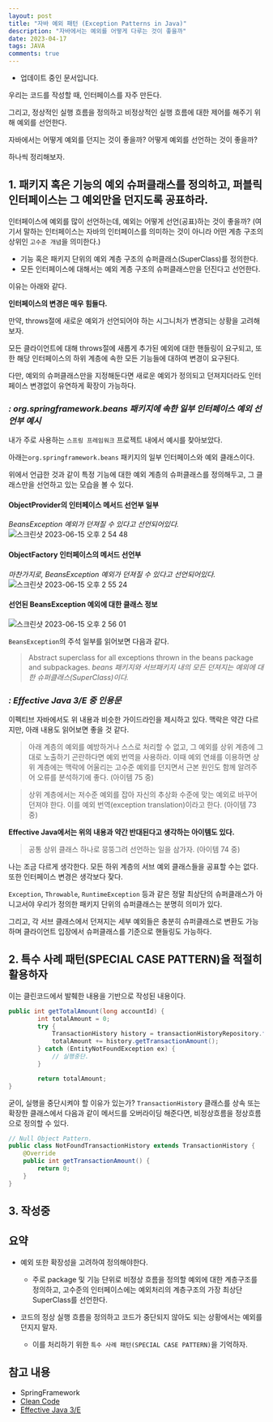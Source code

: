 ```yaml
---
layout: post
title: "자바 예외 패턴 (Exception Patterns in Java)"
description: "자바에서는 예외를 어떻게 다루는 것이 좋을까"
date: 2023-04-17
tags: JAVA
comments: true
---
```


- 업데이트 중인 문서입니다.

우리는 코드를 작성할 때, 인터페이스를 자주 만든다.

그리고, 정상적인 실행 흐름을 정의하고 비정상적인 실행 흐름에 대한 제어를 해주기 위해 예외를 선언한다.

자바에서는 어떻게 예외를 던지는 것이 좋을까? 어떻게 예외를 선언하는 것이 좋을까?

하나씩 정리해보자.

## 1. 패키지 혹은 기능의 예외 슈퍼클래스를 정의하고, 퍼블릭 인터페이스는 그 예외만을 던지도록 공표하라.

인터페이스에 예외를 많이 선언하는데, 예외는 어떻게 선언(공표)하는 것이 좋을까? (여기서 말하는 인터페이스는 자바의 인터페이스를 의미하는 것이 아니라 어떤 계층 구조의 상위인 `고수준 개념`을 의미한다.)

- 기능 혹은 패키지 단위의 예외 계층 구조의 슈퍼클래스(SuperClass)를 정의한다.
- 모든 인터페이스에 대해서는 예외 계층 구조의 슈퍼클래스만을 던진다고 선언한다.

이유는 아래와 같다.

**인터페이스의 변경은 매우 힘들다.**
 
 만약, throws절에 새로운 예외가 선언되어야 하는 시그니처가 변경되는 상황을 고려해보자.
 
 모든 클라이언트에 대해 throws절에 새롭게 추가된 예외에 대한 핸들링이 요구되고, 또한 해당 인터페이스의 하위 계층에 속한 모든 기능들에 대하여 변경이 요구된다.
 
 다만, 예외의 슈퍼클래스만을 지정해둔다면 새로운 예외가 정의되고 던져지더라도 인터페이스 변경없이 유연하게 확장이 가능하다.
 


### *: org.springframework.beans 패키지에 속한 일부 인터페이스 예외 선언부 예시*

내가 주로 사용하는 `스프링 프레임워크` 프로젝트 내에서 예시를 찾아보았다.

아래는`org.springframework.beans` 패키지의 일부 인터페이스와 예외 클래스이다.

위에서 언급한 것과 같이 특정 기능에 대한 예외 계층의 슈퍼클래스를 정의해두고, 그 클래스만을 선언하고 있는 모습을 볼 수 있다.

#### ObjectProvider의 인터페이스 메서드 선언부 일부
*BeansException 예외가 던져질 수 있다고 선언되어있다.*
![스크린샷 2023-06-15 오후 2 54 48](https://github.com/parkhuiwo0/parkhuiwo0.github.io/assets/48363085/ff76c8b4-0ab0-4501-9567-79291f18c530)


#### ObjectFactory 인터페이스의 메서드 선언부
*마찬가지로, BeansException 예외가 던져질 수 있다고 선언되어있다.*
![스크린샷 2023-06-15 오후 2 55 24](https://github.com/parkhuiwo0/parkhuiwo0.github.io/assets/48363085/1c067947-e555-4e4c-9400-d5aa8f0d4317)

#### 선언된 BeansException 예외에 대한 클래스 정보
![스크린샷 2023-06-15 오후 2 56 01](https://github.com/parkhuiwo0/parkhuiwo0.github.io/assets/48363085/7456864f-1eac-4e71-81f3-b9e2cfb6e2e3)

`BeansException`의 주석 일부를 읽어보면 다음과 같다.

> Abstract superclass for all exceptions thrown in the beans package and subpackages.
 *beans 패키지와 서브패키지 내의 모든 던져지는 예외에 대한 슈퍼클래스(SuperClass)이다.*


### *: Effective Java 3/E 중 인용문*

이펙티브 자바에서도 위 내용과 비슷한 가이드라인을 제시하고 있다. 맥락은 약간 다르지만, 아래 내용도 읽어보면 좋을 것 같다.

> 아래 계층의 예외를 예방하거나 스스로 처리할 수 없고, 그 예외를 상위 계층에 그대로 노출하기 곤란하다면 예외 번역을 사용하라. 이때 예외 연쇄를 이용하면 상위 계층에는 맥락에 어울리는 고수준 예외를 던지면서 근본 원인도 함께 알려주어 오류를 분석하기에 좋다. (아이템 75 중)

> 상위 계층에서는 저수준 예외를 잡아 자신의 추상화 수준에 맞는 예외로 바꾸어 던져야 한다. 이를 예외 번역(exception translation)이라고 한다. (아이템 73 중)

**Effective Java에서는 위의 내용과 약간 반대된다고 생각하는 아이템도 있다.**
> 공통 상위 클래스 하나로 뭉뚱그려 선언하는 일을 삼가자. (아이템 74 중)

나는 조금 다르게 생각한다. 모든 하위 계층의 서브 예외 클래스들을 공표할 수는 없다. 또한 인터페이스 변경은 생각보다 잦다.

`Exception`, `Throwable`, `RuntimeException` 등과 같은 정말 최상단의 슈퍼클래스가 아니고서야 우리가 정의한 패키지 단위의 슈퍼클래스는 분명히 의미가 있다.

그리고, 각 서브 클래스에서 던져지는 세부 예외들은 충분히 슈퍼클래스로 변환도 가능하며 클라이언트 입장에서 슈퍼클래스를 기준으로 핸들링도 가능하다.

## 2. 특수 사례 패턴(SPECIAL CASE PATTERN)을 적절히 활용하자

이는 클린코드에서 발췌한 내용을 기반으로 작성된 내용이다.

```java
public int getTotalAmount(long accountId) {
        int totalAmount = 0;
        try {
            TransactionHistory history = transactionHistoryRepository.findByAccountId(accountId);
            totalAmount += history.getTransactionAmount();
        } catch (EntityNotFoundException ex) {
            // 실행중단.
        }

        return totalAmount;
}
```

굳이, 실행을 중단시켜야 할 이유가 있는가? `TransactionHistory` 클래스를 상속 또는 확장한 클래스에서 다음과 같이 메서드를 오버라이딩 해준다면, 비정상흐름을 정상흐름으로 정의할 수 있다.

```java
// Null Object Pattern.
public class NotFoundTransactionHistory extends TransactionHistory {
    @Override
    public int getTransactionAmount() {
        return 0;
    }
}
```

## 3. 작성중

## 요약
- 예외 또한 확장성을 고려하여 정의해야한다.
    - 주로 package 및 기능 단위로 비정상 흐름을 정의할 예외에 대한 계층구조를 정의하고, 고수준의 인터페이스에는 예외처리의 계층구조의 가장 최상단 SuperClass를 선언한다.
     
- 코드의 정상 실행 흐름을 정의하고 코드가 중단되지 않아도 되는 상황에서는 예외를 던지지 말자.
    - 이를 처리하기 위한 `특수 사례 패턴(SPECIAL CASE PATTERN)`을 기억하자.


## 참고 내용
- SpringFramework 
- [Clean Code](https://www.yes24.com/Product/Goods/11681152)
- [Effective Java 3/E](https://www.yes24.com/Product/Goods/65551284)

